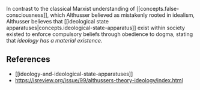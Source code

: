 
In contrast to the classical Marxist understanding of [[concepts.false-consciousness]], which Althusser believed as mistakenly rooted in idealism, Althusser believes that [[ideological state apparatuses|concepts.ideological-state-apparatus]] exist within society existed to enforce compulsory beliefs through obedience to dogma, stating that *ideology has a material existence*.

## References
- [[ideology-and-ideological-state-apparatuses]]
- https://isreview.org/issue/99/althussers-theory-ideology/index.html
